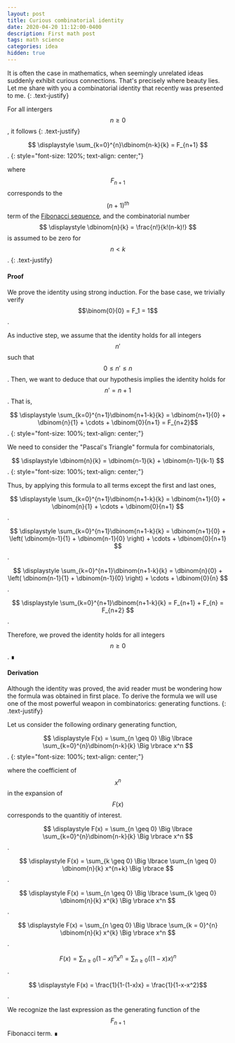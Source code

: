 ```yaml
---
layout: post
title: Curious combinatorial identity
date: 2020-04-20 11:12:00-0400
description: First math post
tags: math science
categories: idea
hidden: true
---
```



It is often the case in mathematics, when seemingly unrelated ideas suddenly exhibit curious connections. That's precisely where beauty lies. Let me share with you a combinatorial identity that recently was presented to me.
{: .text-justify}

For all intergers $$n \geq 0$$, it follows
{: .text-justify}

$$ \displaystyle \sum_{k=0}^{n}\dbinom{n-k}{k} = F_{n+1} $$.
{: style="font-size: 120%; text-align: center;"}

where $$ F_{n+1}$$ corresponds to the $$(n+1)^{th}$$ term of the [Fibonacci sequence](http://oeis.org/A000045), and the combinatorial number $$ \displaystyle \dbinom{n}{k} = \frac{n!}{k!(n-k)!} $$ is assumed to be zero for $$ n < k $$.
{: .text-justify}

#### Proof

We prove the identity using strong induction. For the base case, we trivially verify $$\binom{0}{0} = F_1 = 1$$. 

As inductive step, we assume that the identity holds for all integers $$n'$$ such that $$ 0 \leq n' \leq n $$. Then, we want to deduce that our hypothesis implies the identity holds for $$ n' = n + 1 $$. That is, 

$$ \displaystyle \sum_{k=0}^{n+1}\dbinom{n+1-k}{k} = \dbinom{n+1}{0} + \dbinom{n}{1} + \cdots + \dbinom{0}{n+1} = F_{n+2}$$.
{: style="font-size: 100%; text-align: center;"}

We need to consider the "Pascal's Triangle" formula for combinatorials,

$$ \displaystyle \dbinom{n}{k} = \dbinom{n-1}{k} + \dbinom{n-1}{k-1} $$.
{: style="font-size: 100%; text-align: center;"}

Thus, by applying this formula to all terms except the first and last ones,

$$ \displaystyle \sum_{k=0}^{n+1}\dbinom{n+1-k}{k} = \dbinom{n+1}{0} + \dbinom{n}{1} + \cdots + \dbinom{0}{n+1} $$.

$$ \displaystyle \sum_{k=0}^{n+1}\dbinom{n+1-k}{k} = \dbinom{n+1}{0} + \left( \dbinom{n-1}{1} + \dbinom{n-1}{0} \right)  + \cdots + \dbinom{0}{n+1} $$.

$$ \displaystyle \sum_{k=0}^{n+1}\dbinom{n+1-k}{k} = \dbinom{n}{0} + \left( \dbinom{n-1}{1} + \dbinom{n-1}{0} \right)  + \cdots + \dbinom{0}{n} $$.

$$ \displaystyle \sum_{k=0}^{n+1}\dbinom{n+1-k}{k} = F_{n+1} + F_{n} = F_{n+2} $$.

Therefore, we proved the identity holds for all integers $$ n \geq 0 $$. ∎

#### Derivation
Although the identity was proved, the avid reader must be wondering how the formula was obtained in first place. To derive the formula we will use one of the most powerful weapon in combinatorics: generating functions. 
{: .text-justify}

Let us consider the following ordinary generating function, 

$$ \displaystyle F(x) = \sum_{n \geq  0} \Big \lbrace \sum_{k=0}^{n}\dbinom{n-k}{k} \Big \rbrace x^n $$.
{: style="font-size: 100%; text-align: center;"}

where the coefficient of $$x^n$$ in the expansion of $$F(x)$$ corresponds to the quantitiy of interest. 

$$ \displaystyle F(x) = \sum_{n \geq  0} \Big \lbrace \sum_{k=0}^{n}\dbinom{n-k}{k} \Big \rbrace x^n $$.

$$ \displaystyle F(x) = \sum_{k \geq  0} \Big \lbrace   \sum_{n \geq  0}  \dbinom{n}{k}  x^{n+k}  \Big \rbrace $$.

$$ \displaystyle F(x) = \sum_{n \geq  0}  \Big \lbrace   \sum_{k \geq  0}   \dbinom{n}{k}  x^{k}   \Big \rbrace  x^n $$.

$$ \displaystyle F(x) = \sum_{n \geq  0}  \Big \lbrace   \sum_{k = 0}^{n}   \dbinom{n}{k}  x^{k}   \Big \rbrace  x^n $$.

$$ \displaystyle F(x) = \sum_{n \geq  0}  (1-x)^n  x^n  = \sum_{n \geq  0}  \left( (1-x) x \right)^n  $$.

$$ \displaystyle F(x) = \frac{1}{1-(1-x)x} = \frac{1}{1-x-x^2}$$.

We recognize the last expression as the generating function of the $$F_{n+1}$$ Fibonacci term. ∎
